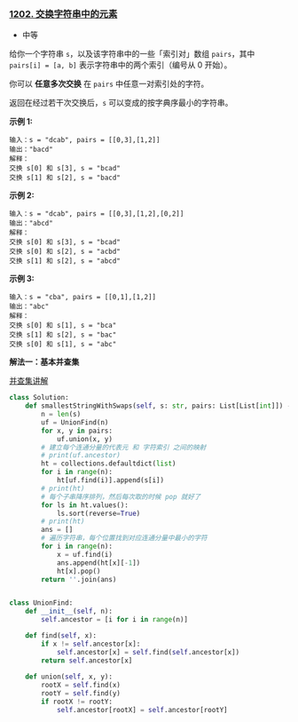 ### [1202. 交换字符串中的元素](https://leetcode.cn/problems/smallest-string-with-swaps/)

- 中等

给你一个字符串 `s`，以及该字符串中的一些「索引对」数组 `pairs`，其中 `pairs[i] = [a, b]` 表示字符串中的两个索引（编号从 0 开始）。

你可以 **任意多次交换** 在 `pairs` 中任意一对索引处的字符。

返回在经过若干次交换后，`s` 可以变成的按字典序最小的字符串。

**示例 1:**

```
输入：s = "dcab", pairs = [[0,3],[1,2]]
输出："bacd"
解释： 
交换 s[0] 和 s[3], s = "bcad"
交换 s[1] 和 s[2], s = "bacd"
```

**示例 2:**

```
输入：s = "dcab", pairs = [[0,3],[1,2],[0,2]]
输出："abcd"
解释：
交换 s[0] 和 s[3], s = "bcad"
交换 s[0] 和 s[2], s = "acbd"
交换 s[1] 和 s[2], s = "abcd"
```

**示例 3:**

```
输入：s = "cba", pairs = [[0,1],[1,2]]
输出："abc"
解释：
交换 s[0] 和 s[1], s = "bca"
交换 s[1] 和 s[2], s = "bac"
交换 s[0] 和 s[1], s = "abc"
```

**解法一：基本并查集**

[并查集讲解](https://zhuanlan.zhihu.com/p/93647900/)

```python
class Solution:
    def smallestStringWithSwaps(self, s: str, pairs: List[List[int]]) -> str:
        n = len(s)
        uf = UnionFind(n)
        for x, y in pairs:
            uf.union(x, y)
        # 建立每个连通分量的代表元 和 字符索引 之间的映射
        # print(uf.ancestor)
        ht = collections.defaultdict(list)
        for i in range(n):
            ht[uf.find(i)].append(s[i])
        # print(ht)
        # 每个子串降序排列，然后每次取的时候 pop 就好了
        for ls in ht.values():
            ls.sort(reverse=True)
        # print(ht)
        ans = []
        # 遍历字符串，每个位置找到对应连通分量中最小的字符
        for i in range(n):
            x = uf.find(i)
            ans.append(ht[x][-1])
            ht[x].pop()
        return ''.join(ans)


class UnionFind:
    def __init__(self, n):
        self.ancestor = [i for i in range(n)]

    def find(self, x):
        if x != self.ancestor[x]:
            self.ancestor[x] = self.find(self.ancestor[x])
        return self.ancestor[x]
    
    def union(self, x, y):
        rootX = self.find(x)
        rootY = self.find(y)
        if rootX != rootY:
            self.ancestor[rootX] = self.ancestor[rootY]
```

